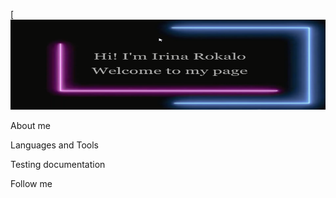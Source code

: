 [![Header](https://github.com/irinarokalo/irinarokalo/blob/main/assets/header3.png)

About me

Languages and Tools

Testing documentation

Follow me
